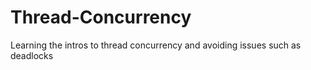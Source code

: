 # Thread-Concurrency
Learning the intros to thread concurrency and avoiding issues such as deadlocks
